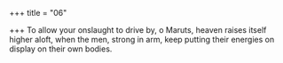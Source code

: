 +++
title = "06"

+++
To allow your onslaught to drive by, o Maruts, heaven raises itself  higher aloft,
when the men, strong in arm, keep putting their energies on display on  their own bodies.